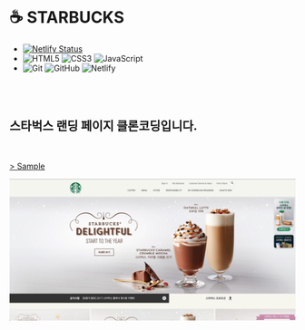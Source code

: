 # ☕️ STARBUCKS 
- [![Netlify Status](https://api.netlify.com/api/v1/badges/219df29f-fa65-42ad-b9dd-53af4322c9dd/deploy-status)](https://app.netlify.com/sites/milk-maca-starbucks/deploys)
- ![HTML5](https://img.shields.io/badge/HTML5-%23E34F26.svg?style=flat-square&logo=html5&logoColor=white&max-width=100%) 
  ![CSS3](https://img.shields.io/badge/CSS3-%231572B6.svg?style=flat-square&logo=css3&logoColor=white) 
  ![JavaScript](https://img.shields.io/badge/JavaScript-%23323330.svg?style=flat-square&logo=javascript&logoColor=%23F7DF1E)
- ![Git](https://img.shields.io/badge/Git-%23F05033.svg?style=flat-square&logo=git&logoColor=white)
  ![GitHub](https://img.shields.io/badge/GitHub-%23000000.svg?style=flat-square&logo=gitHub&logoColor=white) 
  ![Netlify](https://img.shields.io/badge/Netlify-%23000000.svg?style=flat-square&logo=netlify&logoColor=#00C7B7)

<br>
<br>

## 스타벅스 랜딩 페이지 클론코딩입니다.

<br>

[> Sample ](https://milk-maca-starbucks.netlify.app/)  

![Starbucks](https://raw.githubusercontent.com/milk-maca/starbucks-practice/main/_assets/main_screenshot.jpg)
